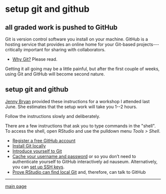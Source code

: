setup git and github
====================

all graded work is pushed to GitHub
-----------------------------------

Git is version control software you install on your machine. GitHub is a hosting service that provides an online home for your Git-based projects---critically important for sharing with collaborators.

-   [Why Git?](http://happygitwithr.com/big-picture.html#big-picture) Please read.

Getting it all going may be a little painful, but after the first couple of weeks, using Git and GitHub will become second nature.

setup git and github
--------------------

[Jenny Bryan](https://github.com/jennybc) provided these instructions for a workshop I attended last June. She estimates that the setup work will take you 1--2 hours.

Follow the instructions slowly and deliberately.

There are a few instructions that ask you to type commands in the "shell". To access the shell, open RStudio and use the pulldown menu *Tools &gt; Shell*.

-   [Register a free GitHub account](http://happygitwithr.com/github-acct.html#github-acct)
-   [Install Git locally](http://happygitwithr.com/install-git.html#install-git)
-   [Introduce yourself to Git](http://happygitwithr.com/hello-git.html#hello-git) <!--- [Prove local Git can talk to GitHub](http://happygitwithr.com/push-pull-github.html#push-pull-github) -->
-   [Cache your username and password](http://happygitwithr.com/credential-caching.html#credential-caching) or so you don’t need to authenticate yourself to GitHub interactively ad nauseum. Alternatively, you can [set up SSH keys](http://happygitwithr.com/ssh-keys.html#ssh-keys).
-   [Prove RStudio can find local Git](http://happygitwithr.com/rstudio-git-github.html#rstudio-git-github) and, therefore, can talk to GitHub

------------------------------------------------------------------------

[main page](../README.md)
